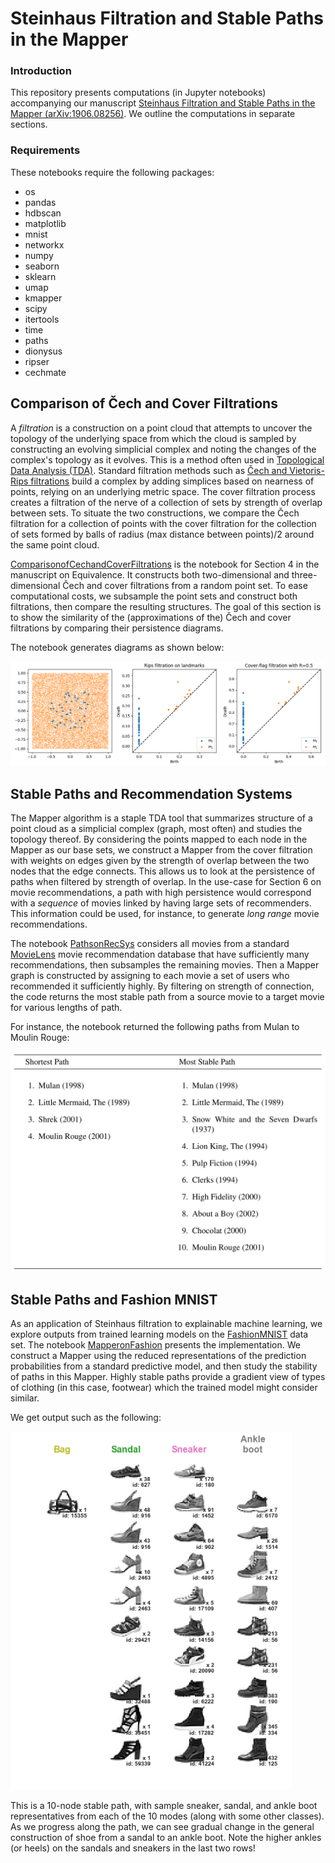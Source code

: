 # Steinhaus Filtration and Stable Paths in the Mapper

### Introduction

This repository presents computations (in Jupyter notebooks) accompanying our manuscript [Steinhaus Filtration and Stable Paths in the Mapper (arXiv:1906.08256)](https://arxiv.org/abs/1906.08256). We outline the computations in separate sections. 

### Requirements

These notebooks require the following packages:

  - os
  - pandas
  - hdbscan
  - matplotlib
  - mnist
  - networkx
  - numpy
  - seaborn
  - sklearn
  - umap
  - kmapper
  - scipy
  - itertools
  - time
  - paths
  - dionysus
  - ripser
  - cechmate

## Comparison of Čech and Cover Filtrations

A *filtration* is a construction on a point cloud that attempts to uncover the topology of the underlying space from which the cloud is sampled by constructing an evolving simplicial complex and noting the changes of the complex's topology as it evolves. This is a method often used in [Topological Data Analysis (TDA)](https://en.wikipedia.org/wiki/Topological_data_analysis). Standard filtration methods such as [Čech  and Vietoris-Rips filtrations](https://en.wikipedia.org/wiki/Vietoris%E2%80%93Rips_complex) build a complex by adding simplices based on nearness of points, relying on an underlying metric space. The cover filtration process creates a filtration of the nerve of a collection of sets by strength of overlap between sets. To situate the two constructions, we compare the Čech filtration for a collection of points with the cover filtration for the collection of sets formed by balls of radius (max distance between points)/2 around the same point cloud.

[ComparisonofCechandCoverFiltrations](ComparisonofCechandCoverFiltrations.ipynb) is the notebook for Section 4 in the manuscript on Equivalence. It constructs both two-dimensional and three-dimensional Čech and cover filtrations from a random point set. To ease computational costs, we subsample the point sets and construct both filtrations, then compare the resulting structures. The goal of this section is to show the similarity of the (approximations of the) Čech and cover filtrations by comparing their persistence diagrams.

The notebook generates diagrams as shown below:

<img src=comparison_of_filtrations.png width=900>

## Stable Paths and Recommendation Systems

The Mapper algorithm is a staple TDA tool that summarizes structure of a point cloud as a simplicial complex (graph, most often) and studies the topology thereof. By considering the points mapped to each node in the Mapper as our base sets, we construct a Mapper from the cover filtration with weights on edges given by the strength of overlap between the two nodes that the edge connects. This allows us to look at the persistence of paths when filtered by strength of overlap. In the use-case for Section 6 on movie recommendations, a path with high persistence would correspond with a *sequence* of movies linked by having large sets of recommenders. This information could be used, for instance, to generate *long range* movie recommendations.

The notebook [PathsonRecSys](PathsonRecSys.ipynb) considers all movies from a standard [MovieLens](https://grouplens.org/datasets/movielens/20m/) movie recommendation database that have sufficiently many recommendations, then subsamples the remaining movies. Then a Mapper graph is constructed by assigning to each movie a set of users who recommended it sufficiently highly. By filtering on strength of connection, the code returns the most stable path from a source movie to a target movie for various lengths of path.

For instance, the notebook returned the following paths from Mulan to Moulin Rouge:

<img src=Mulan_Rouge_Table.png width=600>

## Stable Paths and Fashion MNIST

As an application of Steinhaus filtration to explainable machine learning, we explore outputs from trained learning models on the [FashionMNIST](https://github.com/zalandoresearch/fashion-mnist) data set. The notebook [MapperonFashion](MapperonFashion.ipynb) presents the implementation. We construct a Mapper using the reduced representations of the prediction probabilities from a standard predictive model, and then study the stability of paths in this Mapper. Highly stable paths provide a gradient view of types of clothing (in this case, footwear) which the trained model might consider similar.

We get output such as the following:

<img src=path10.png width=450>


This is a 10-node stable path, with sample sneaker, sandal, and ankle boot representatives from each of the 10 modes (along with some other classes). As we progress along the path, we can see gradual change in the general construction of shoe from a sandal to an ankle boot. Note the higher ankles (or heels) on the sandals and sneakers in the last two rows!
